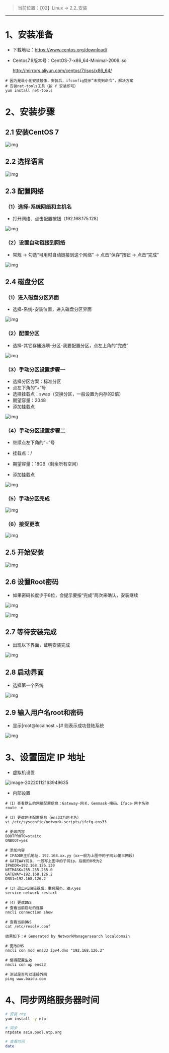 > 当前位置：【02】Linux  -> 2.2_安装

---



# 1、安装准备

- 下载地址：https://www.centos.org/download/



- Centos7.9版本号：CentOS-7-x86_64-Minimal-2009.iso

  http://mirrors.aliyun.com/centos/7/isos/x86_64/ 

```shell
# 因为是最小化安装镜像，安装后，ifconfig提示”未找到命令“，解决方案
# 安装net-tools工具（按 Y 安装即可）
yum install net-tools
```



# 2、安装步骤

## 2.1 安装CentOS  7

![img](image/8011beb3-23e4-4b06-921f-3d4dc838b512-780133.jpg)



## 2.2 选择语言

![img](image/74332476-e1f4-4ff7-a549-adaba23b7e55-780133.jpg)



## 2.3 配置网络

### （1）选择-系统网络和主机名

- 打开网络、点击配置按钮（192.168.175.128）

![img](image/de79f000-f7ee-4b0d-97fa-c648688a1183-780133.jpg)

### （2）设置自动链接到网络

- 常规 -> 勾选“可用时自动链接到这个网络” -> 点击“保存”按钮 -> 点击“完成”

![img](image/76d25ac7-a6fc-442c-8c8e-f92a5532e141-780133.jpg)



## 2.4 磁盘分区

### （1）进入磁盘分区界面

- 选择-系统-安装位置，进入磁盘分区界面

![img](image/2fe8b075-2179-474f-99d9-ccbdd03b0b8c-780133.jpg)

### （2）配置分区

- 选择-其它存储选项-分区-我要配置分区，点左上角的“完成”

![img](image/7eb9a284-cc88-4a0e-8feb-5ee527a04c84-780133.jpg)

### （3）手动分区设置步骤一

- 选择分区方案：标准分区
- 点左下角的“+”号
- 选择挂载点：swap（交换分区，一般设置为内存的2倍）
- 期望容量：2048
- 添加挂载点

![img](image/74391963-6030-40ea-92b4-b6a658c33b18-780133.jpg)

### （4）手动分区设置步骤二

- 继续点左下角的“+”号
- 挂载点：/
- 期望容量：18GB（剩余所有空间）

- 添加挂载点

![img](image/6a560102-b8f7-428b-b764-746a70460ab0-780133.jpg)

### （5）手动分区完成

![img](image/1471c977-0a64-4bde-9e16-962c21fffba2-780133.jpg)

### （6）接受更改

![img](image/b512b251-902e-4234-a253-5a0dbd27c5c0-780133.jpg)



## 2.5 开始安装

![img](image/1b467320-0f30-4eb4-9703-ed408a8d558f-780133.jpg)



## 2.6 设置Root密码

- 如果密码长度少于8位，会提示要按“完成”两次来确认，安装继续

![img](image/897ecb07-f8b1-448c-aa63-64027d005bea-780133.jpg)



![img](image/574a794f-97b2-46a8-b989-4d1fff2f53b7-780133.jpg)



## 2.7 等待安装完成

- 出现以下界面，证明安装完成

![img](image/694d92b2-0c6a-46a3-9e77-9b380b424008-780133.jpg)



## 2.8 启动界面

- 选择第一个系统

![img](image/0a63dfb8-b3d0-418b-8187-2efbb5a1d21a-780133.jpg)



## 2.9 输入用户名root和密码

- 显示[root@localhost ~]# 则表示成功登陆系统

![img](image/6f08fafe-2e1a-4b3f-8b3f-759a115a9e22-780133.jpg)



# 3、设置固定 IP 地址

- 虚拟机设置

![image-20220112163949635](image/image-20220112163949635.png)

- 内部设置

```shell
#（1）查看默认的网络配置信息：Gateway-网关、Genmask-掩码、Iface-网卡名称 
route -n

#（2）更改网卡配置信息（ens33为网卡名）
vi /etc/sysconfig/network-scripts/ifcfg-ens33

# 更改内容
BOOTPROTO=staitc
ONBOOT=yes

# 添加内容
# IPADDR主机地址，192.168.xx.yy（xx一般为上图中的子网ip第三网段）
# GATEWAY网关，一般写上图中的子网ip，后面的0改为2
IPADDR=192.168.126.130
NETMASK=255.255.255.0
GATEWAY=192.168.126.2
DNS1=192.168.126.2

#（3）退出vi编辑器后，重启服务，输入yes
service network restart

#（4）更改DNS
# 查看当前启动的连接
nmcli connection show

# 查看当前DNS
cat /etc/resolv.conf

结果如下：# Generated by NetworkManagersearch localdomain

# 更改DNS
nmcli con mod ens33 ipv4.dns "192.168.126.2"

# 使得配置生效
nmcli con up ens33

# 测试是否可以连接外网
ping www.baidu.com
```



# 4、同步网络服务器时间

```bash
# 安装 ntp
yum install -y ntp

# 同步
ntpdate asia.pool.ntp.org

# 查看时间
date
```
